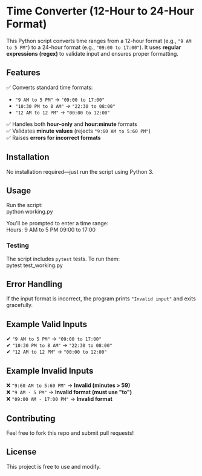 # Time Converter (12-Hour to 24-Hour Format)  

This Python script converts time ranges from a 12-hour format (e.g., `"9 AM to 5 PM"`) to a 24-hour format (e.g., `"09:00 to 17:00"`). It uses **regular expressions (regex)** to validate input and ensures proper formatting.  

## Features  
✅ Converts standard time formats:  
   - `"9 AM to 5 PM"` → `"09:00 to 17:00"`  
   - `"10:30 PM to 8 AM"` → `"22:30 to 08:00"`  
   - `"12 AM to 12 PM"` → `"00:00 to 12:00"`  

✅ Handles both **hour-only** and **hour:minute** formats  
✅ Validates **minute values** (rejects `"9:60 AM to 5:60 PM"`)  
✅ Raises **errors for incorrect formats**  

## Installation  
No installation required—just run the script using Python 3.  

## Usage  
Run the script:  
python working.py

You'll be prompted to enter a time range:  
Hours: 9 AM to 5 PM
09:00 to 17:00


### Testing  
The script includes `pytest` tests. To run them:  
pytest test_working.py


## Error Handling  
If the input format is incorrect, the program prints `"Invalid input"` and exits gracefully.  

## Example Valid Inputs  
✔ `"9 AM to 5 PM"` → `"09:00 to 17:00"`  
✔ `"10:30 PM to 8 AM"` → `"22:30 to 08:00"`  
✔ `"12 AM to 12 PM"` → `"00:00 to 12:00"`  

## Example Invalid Inputs  
❌ `"9:60 AM to 5:60 PM"` → **Invalid (minutes > 59)**  
❌ `"9 AM - 5 PM"` → **Invalid format (must use "to")**  
❌ `"09:00 AM - 17:00 PM"` → **Invalid format**  

## Contributing  
Feel free to fork this repo and submit pull requests!  

## License  
This project is free to use and modify.  
